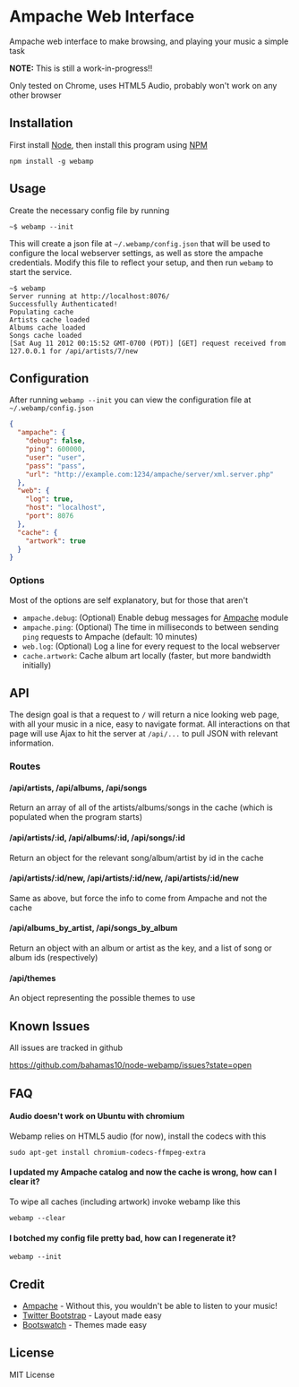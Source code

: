 Ampache Web Interface
=====================

Ampache web interface to make browsing, and playing your music a simple task

**NOTE:** This is still a work-in-progress!!

Only tested on Chrome, uses HTML5 Audio, probably won't work on any other browser

Installation
------------

First install [Node](http://nodejs.org), then install this program using [NPM](http://npmjs.org)

    npm install -g webamp

Usage
-----

Create the necessary config file by running

    ~$ webamp --init

This will create a json file at `~/.webamp/config.json` that will be used
to configure the local webserver settings, as well as store the ampache credentials.
Modify this file to reflect your setup, and then run `webamp` to start the service.

    ~$ webamp
    Server running at http://localhost:8076/
    Successfully Authenticated!
    Populating cache
    Artists cache loaded
    Albums cache loaded
    Songs cache loaded
    [Sat Aug 11 2012 00:15:52 GMT-0700 (PDT)] [GET] request received from 127.0.0.1 for /api/artists/7/new

Configuration
-------------

After running `webamp --init` you can view the configuration file at `~/.webamp/config.json`

``` json
{
  "ampache": {
    "debug": false,
    "ping": 600000,
    "user": "user",
    "pass": "pass",
    "url": "http://example.com:1234/ampache/server/xml.server.php"
  },
  "web": {
    "log": true,
    "host": "localhost",
    "port": 8076
  },
  "cache": {
    "artwork": true
  }
}
```

### Options

Most of the options are self explanatory, but for those that aren't

- `ampache.debug`: (Optional) Enable debug messages for [Ampache](https://github.com/bahamas10/node-ampache/) module
- `ampache.ping`: (Optional) The time in milliseconds to between sending `ping` requests to Ampache (default: 10 minutes)
- `web.log`: (Optional) Log a line for every request to the local webserver
- `cache.artwork`: Cache album art locally (faster, but more bandwidth initially)

API
---

The design goal is that a request to `/` will return a nice looking web page, with all your music in
a nice, easy to navigate format.  All interactions on that page will use Ajax to hit the server
at `/api/...` to pull JSON with relevant information.

### Routes

#### /api/artists, /api/albums, /api/songs

Return an array of all of the artists/albums/songs in the cache (which is populated when the program starts)

#### /api/artists/:id, /api/albums/:id, /api/songs/:id

Return an object for the relevant song/album/artist by id in the cache

#### /api/artists/:id/new, /api/artists/:id/new, /api/artists/:id/new

Same as above, but force the info to come from Ampache and not the cache

#### /api/albums\_by\_artist, /api/songs\_by\_album

Return an object with an album or artist as the key, and a list of song or album ids (respectively)

#### /api/themes

An object representing the possible themes to use

Known Issues
------------

All issues are tracked in github

https://github.com/bahamas10/node-webamp/issues?state=open

FAQ
---

#### Audio doesn't work on Ubuntu with chromium

Webamp relies on HTML5 audio (for now), install the codecs with this

    sudo apt-get install chromium-codecs-ffmpeg-extra

#### I updated my Ampache catalog and now the cache is wrong, how can I clear it?

To wipe all caches (including artwork) invoke webamp like this

    webamp --clear

#### I botched my config file pretty bad, how can I regenerate it?

    webamp --init


Credit
------

* [Ampache](http://ampache.org) - Without this, you wouldn't be able to listen to your music!
* [Twitter Bootstrap](http://twitter.github.com/bootstrap/) - Layout made easy
* [Bootswatch](http://bootswatch.com/) - Themes made easy

License
-------

MIT License
